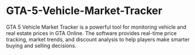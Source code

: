 # GTA-5-Vehicle-Market-Tracker
GTA 5 Vehicle Market Tracker is a powerful tool for monitoring vehicle and real estate prices in GTA Online. The software provides real-time price tracking, market trends, and discount analysis to help players make smarter buying and selling decisions.
